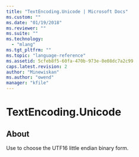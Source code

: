 ```yaml
---
title: "TextEncoding.Unicode | Microsoft Docs"
ms.custom: ""
ms.date: "01/19/2018"
ms.reviewer: ""
ms.suite: ""
ms.technology: 
  - "mlang"
ms.tgt_pltfrm: ""
ms.topic: "language-reference"
ms.assetid: 5cfeb8f5-60fa-470b-973e-0e08dc7a2c99
caps.latest.revision: 2
author: "Minewiskan"
ms.author: "owend"
manager: "kfile"
---
```

# TextEncoding.Unicode
## About
Use to choose the UTF16 little endian binary form.

